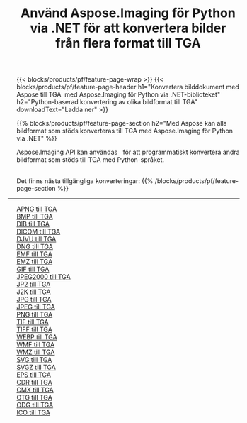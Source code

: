 ﻿---
title: Använd Aspose.Imaging för Python via .NET för att konvertera bilder från flera format till TGA 
weight: 3920
url: /sv/python-net/conversion/to/tga 
lang: sv
langdirlevel: 2
locales: zh-hans,ja,it,ru,de,es,fr,nl,id,lt,pl,pt,vi,tr,ko,zh-hant,ar,hi,th,sv,cs,uk,he
description: Du kan använda Aspose.Imaging för Python via .NET-biblioteket för att konvertera från en mängd olika format till TGA
---

{{< blocks/products/pf/feature-page-wrap >}}
{{< blocks/products/pf/feature-page-header h1="Konvertera bilddokument med Aspose till TGA  med Aspose.Imaging för Python via .NET-biblioteket" h2="Python-baserad konvertering av olika bildformat till TGA" downloadText="Ladda ner" >}}


{{% blocks/products/pf/feature-page-section  h2="Med Aspose kan alla bildformat som stöds konverteras till TGA med Aspose.Imaging för Python via .NET" %}}
<p align=justify>Aspose.Imaging API kan användas   för att programmatiskt konvertera andra bildformat som stöds till TGA med Python-språket.</p>
<br/>
Det finns nästa tillgängliga konverteringar:
{{% /blocks/products/pf/feature-page-section %}}
<div class="container-fluid productfamilypage bg-gray">
    <div class="convertypes bg-gray agp-content section">
        <div class="container">
		<hr style="margin-left:-20px;"/>
		<div class="row other-converters">
		    <div class='col-md-2 other-converter remove-lp remove-rp'><a href="/imaging/sv/python-net/conversion/apng-to-tga" >APNG till TGA</a></div>
<div class='col-md-2 other-converter remove-lp remove-rp'><a href="/imaging/sv/python-net/conversion/bmp-to-tga" >BMP till TGA</a></div>
<div class='col-md-2 other-converter remove-lp remove-rp'><a href="/imaging/sv/python-net/conversion/dib-to-tga" >DIB till TGA</a></div>
<div class='col-md-2 other-converter remove-lp remove-rp'><a href="/imaging/sv/python-net/conversion/dicom-to-tga" >DICOM till TGA</a></div>
<div class='col-md-2 other-converter remove-lp remove-rp'><a href="/imaging/sv/python-net/conversion/djvu-to-tga" >DJVU till TGA</a></div>
<div class='col-md-2 other-converter remove-lp remove-rp'><a href="/imaging/sv/python-net/conversion/dng-to-tga" >DNG till TGA</a></div>
<div class='col-md-2 other-converter remove-lp remove-rp'><a href="/imaging/sv/python-net/conversion/emf-to-tga" >EMF till TGA</a></div>
<div class='col-md-2 other-converter remove-lp remove-rp'><a href="/imaging/sv/python-net/conversion/emz-to-tga" >EMZ till TGA</a></div>
<div class='col-md-2 other-converter remove-lp remove-rp'><a href="/imaging/sv/python-net/conversion/gif-to-tga" >GIF till TGA</a></div>
<div class='col-md-2 other-converter remove-lp remove-rp'><a href="/imaging/sv/python-net/conversion/jpeg2000-to-tga" >JPEG2000 till TGA</a></div>
<div class='col-md-2 other-converter remove-lp remove-rp'><a href="/imaging/sv/python-net/conversion/jp2-to-tga" >JP2 till TGA</a></div>
<div class='col-md-2 other-converter remove-lp remove-rp'><a href="/imaging/sv/python-net/conversion/j2k-to-tga" >J2K till TGA</a></div>
<div class='col-md-2 other-converter remove-lp remove-rp'><a href="/imaging/sv/python-net/conversion/jpg-to-tga" >JPG till TGA</a></div>
<div class='col-md-2 other-converter remove-lp remove-rp'><a href="/imaging/sv/python-net/conversion/jpeg-to-tga" >JPEG till TGA</a></div>
<div class='col-md-2 other-converter remove-lp remove-rp'><a href="/imaging/sv/python-net/conversion/png-to-tga" >PNG till TGA</a></div>
<div class='col-md-2 other-converter remove-lp remove-rp'><a href="/imaging/sv/python-net/conversion/tif-to-tga" >TIF till TGA</a></div>
<div class='col-md-2 other-converter remove-lp remove-rp'><a href="/imaging/sv/python-net/conversion/tiff-to-tga" >TIFF till TGA</a></div>
<div class='col-md-2 other-converter remove-lp remove-rp'><a href="/imaging/sv/python-net/conversion/webp-to-tga" >WEBP till TGA</a></div>
<div class='col-md-2 other-converter remove-lp remove-rp'><a href="/imaging/sv/python-net/conversion/wmf-to-tga" >WMF till TGA</a></div>
<div class='col-md-2 other-converter remove-lp remove-rp'><a href="/imaging/sv/python-net/conversion/wmz-to-tga" >WMZ till TGA</a></div>
<div class='col-md-2 other-converter remove-lp remove-rp'><a href="/imaging/sv/python-net/conversion/svg-to-tga" >SVG till TGA</a></div>
<div class='col-md-2 other-converter remove-lp remove-rp'><a href="/imaging/sv/python-net/conversion/svgz-to-tga" >SVGZ till TGA</a></div>
<div class='col-md-2 other-converter remove-lp remove-rp'><a href="/imaging/sv/python-net/conversion/eps-to-tga" >EPS till TGA</a></div>
<div class='col-md-2 other-converter remove-lp remove-rp'><a href="/imaging/sv/python-net/conversion/cdr-to-tga" >CDR till TGA</a></div>
<div class='col-md-2 other-converter remove-lp remove-rp'><a href="/imaging/sv/python-net/conversion/cmx-to-tga" >CMX till TGA</a></div>
<div class='col-md-2 other-converter remove-lp remove-rp'><a href="/imaging/sv/python-net/conversion/otg-to-tga" >OTG till TGA</a></div>
<div class='col-md-2 other-converter remove-lp remove-rp'><a href="/imaging/sv/python-net/conversion/odg-to-tga" >ODG till TGA</a></div>
<div class='col-md-2 other-converter remove-lp remove-rp'><a href="/imaging/sv/python-net/conversion/ico-to-tga" >ICO till TGA</a></div>
                </div>
        </div>
    </div>
</div>
<br/>

